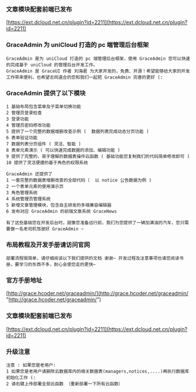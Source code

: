 ### 文章模块配套前端已发布
[https://ext.dcloud.net.cn/plugin?id=2211](https://ext.dcloud.net.cn/plugin?id=2211)

### GraceAdmin 为 uniCloud 打造的 pc 端管理后台框架
~~~
GraceAdmin 是为 uniCloud 打造的 pc 端管理后台框架，使用 GraceAdmin 您可以快速的完成基于 uniCloud 的管理后台开发工作。
GraceAdmin 是 GraceUI 作者 刘海君 为大家开发的，免费、开源！希望能够给大家的开发工作带来便利，也希望志同道合的您和我们一起把 GraceAdmin 完善的更好 (:
~~~

### GraceAdmin 提供了以下模块
~~~
1 基础布局包含菜单及子菜单切换功能
2 管理员登录检查
3 登录功能
4 管理员密码修改功能
5 提供了一个完整的数据增删改查示例 (  数据列表完成动态分页功能 )
6 表单验证功能
7 数据列表分页组件 ( 灵活、智能 )
8 表单元素演示 ( 可以快速完成数据的添加、编辑功能 )
9 提供了完整的、易于理解的数据表操作云函数 ( 基础功能您复制我们的代码简单修改即可 )
10 提供了灵活便捷的基于角色的权限系统

GraceAdmin 还提供了
1 一套完整的数据表增删改查的全部代码（  以 notice 公告数据为例 )
2 一个表单元素的使用演示页
3 角色管理系统
4 系统管理员管理系统
5 新增文章管理模块，包含自主研发的多端兼容编辑器
6 发布对应 GraceAdmin 的前端文章系统 GraceNews

有了这些基础您在开发后台时，就像您准备远行前，我们为您提供了一辆加满油的汽车，您只需要做一名老司机驾驶好 GraceAdmin ~
~~~

### 布局教程及开发手册请访问官网
~~~
部署流程很简单，请仔细阅读以下我们提供的文档 谢谢~ 开发过程及注意事项也请您阅读书册，要学习的东西不多，耐心会使您走的更快~ 
~~~
### 官方手册地址
[http://grace.hcoder.net/graceadmin/](http://grace.hcoder.net/graceadmin/ "http://grace.hcoder.net/graceadmin/")

### 文章模块配套前端已发布
[https://ext.dcloud.net.cn/plugin?id=2211](https://ext.dcloud.net.cn/plugin?id=2211)

### 升级注意
~~~
注意 : 如果您是老用户:
1 如果您是老用户请删除云数据库内的相关数据表(managers,notices,....)再执行数据库初始化工作 (:
2 请右键上传部署全部云函数 （重新部署一下所有云函数）
~~~
